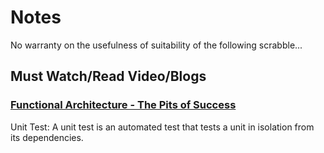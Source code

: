 # Notes

No warranty on the usefulness of suitability of the following scrabble...

## Must Watch/Read Video/Blogs

### [Functional Architecture - The Pits of Success](https://www.youtube.com/watch?v=US8QG9I1XW0)

Unit Test: A unit test is an automated test that tests a unit in isolation from its dependencies.


